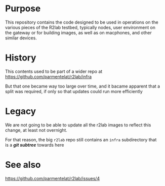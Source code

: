# Purpose

This repository contains the code designed to be used in operations on the various pieces of the R2lab testbed, typically nodes, user environment on the gateway or for building images, as well as on macphones, and other similar devices.

# History

This contents used to be part of a wider repo at
https://github.com/parmentelat/r2lab/infra

But that one became way too large over time, and it bacame apparent that a split was required, if only so that updates could run more efficiently

# Legacy

We are not going to be able to update all the r2lab images to reflect this change, at least not overnight.

For that reason, the big `r2lab` repo still contains an `infra` subdirectory that is a ***git subtree*** towards here

# See also

https://github.com/parmentelat/r2lab/issues/4
